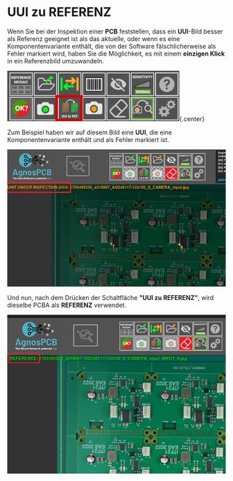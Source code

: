 # **UUI zu REFERENZ**

Wenn Sie bei der Inspektion einer **PCB** feststellen, dass ein **UUI**-Bild besser als Referenz geeignet ist als das aktuelle, oder wenn es eine Komponentenvariante enthält, die von der Software fälschlicherweise als Fehler markiert wird, haben Sie die Möglichkeit, es mit einem **einzigen Klick** in ein Referenzbild umzuwandeln.

![UUI zu REFERENZ-Schaltfläche](../assets/v7/ui-button10.png){.center}

Zum Beispiel haben wir auf diesem Bild eine **UUI**, die eine Komponentenvariante enthält und als Fehler markiert ist.

![UUI Foto](../assets/UUI.png)

Und nun, nach dem Drücken der Schaltfläche **"UUI zu REFERENZ"**, wird dieselbe PCBA als **REFERENZ** verwendet.

![Dieselbe PCB als REFERENZ Foto](../assets/REFERENCE.png)